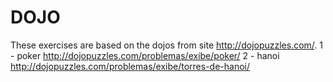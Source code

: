 # DOJO
These exercises are based on the dojos from site http://dojopuzzles.com/.
1 - poker
  http://dojopuzzles.com/problemas/exibe/poker/
2 - hanoi
  http://dojopuzzles.com/problemas/exibe/torres-de-hanoi/
